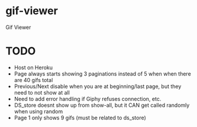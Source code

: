 # gif-viewer
Gif Viewer

# TODO
- Host on Heroku
- Page always starts showing 3 paginations instead of 5 when when there are 40 gifs total
- Previous/Next disable when you are at beginning/last page, but they need to not show at all
- Need to add error handling if Giphy refuses connection, etc.
- DS_store doesnt show up from show-all, but it CAN get called randomly when using random
- Page 1 only shows 9 gifs (must be related to ds_store)